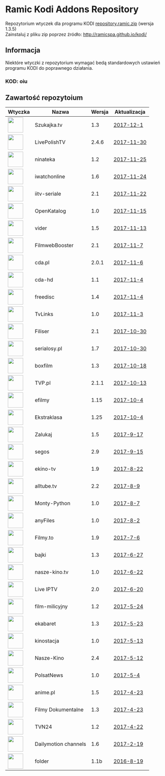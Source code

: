 # Ramic Kodi Addons Repository
Repozytorium wtyczek dla programu KODI
[repository.ramic.zip](https://github.com/ramicspa/kodi/raw/master/repository.ramic.zip) (wersja 1.3.5)
<br>Zainstaluj z pliku zip poprzez źródło: http://ramicspa.github.io/kodi/
## Informacja
Niektóre wtyczki z repozytorium wymagać bedą standardowych ustawień programu KODI do poprawnego działania.
### KOD: **oiu**
## Zawartość repozytoium
|Wtyczka|Nazwa|Wersja|Aktualizacja|
|---|---|---|---|
|<img src="https://raw.githubusercontent.com/ramicspa/kodi/master/zips/plugin.video.szukajkatv/icon.png" width="48">|Szukajka.tv|1.3|[2017-12-1](https://raw.githubusercontent.com/ramicspa/kodi/master/zips/plugin.video.szukajkatv/changelog-1.3.txt)
|<img src="https://raw.githubusercontent.com/ramicspa/kodi/master/zips/plugin.video.LivePolishTV/icon.png" width="48">|LivePolishTV|2.4.6|[2017-11-30](https://raw.githubusercontent.com/ramicspa/kodi/master/zips/plugin.video.LivePolishTV/changelog-2.4.6.txt)
|<img src="https://raw.githubusercontent.com/ramicspa/kodi/master/zips/plugin.video.ninateka/icon.png" width="48">|ninateka|1.2|[2017-11-25](https://raw.githubusercontent.com/ramicspa/kodi/master/zips/plugin.video.ninateka/changelog-1.2.txt)
|<img src="https://raw.githubusercontent.com/ramicspa/kodi/master/zips/plugin.video.iwatchonline/icon.png" width="48">|iwatchonline|1.6|[2017-11-24](https://raw.githubusercontent.com/ramicspa/kodi/master/zips/plugin.video.iwatchonline/changelog-1.6.txt)
|<img src="https://raw.githubusercontent.com/ramicspa/kodi/master/zips/plugin.video.iitv/icon.png" width="48">|iitv-seriale|2.1|[2017-11-22](https://raw.githubusercontent.com/ramicspa/kodi/master/zips/plugin.video.iitv/changelog-2.1.txt)
|<img src="https://raw.githubusercontent.com/ramicspa/kodi/master/zips/plugin.video.openkatalogcom/icon.png" width="48">|OpenKatalog|1.0|[2017-11-15](https://raw.githubusercontent.com/ramicspa/kodi/master/zips/plugin.video.openkatalogcom/changelog-1.0.txt)
|<img src="https://raw.githubusercontent.com/ramicspa/kodi/master/zips/plugin.video.viderpl/icon.png" width="48">|vider|1.5|[2017-11-13](https://raw.githubusercontent.com/ramicspa/kodi/master/zips/plugin.video.viderpl/changelog-1.5.txt)
|<img src="https://raw.githubusercontent.com/ramicspa/kodi/master/zips/plugin.video.filmbooster/icon.png" width="48">|FilmwebBooster|2.1|[2017-11-7](https://raw.githubusercontent.com/ramicspa/kodi/master/zips/plugin.video.filmbooster/changelog-2.1.txt)
|<img src="https://raw.githubusercontent.com/ramicspa/kodi/master/zips/plugin.video.cdapl/icon.png" width="48">|cda.pl|2.0.1|[2017-11-6](https://raw.githubusercontent.com/ramicspa/kodi/master/zips/plugin.video.cdapl/changelog-2.0.1.txt)
|<img src="https://raw.githubusercontent.com/ramicspa/kodi/master/zips/plugin.video.cdahd/icon.png" width="48">|cda-hd|1.1|[2017-11-4](https://raw.githubusercontent.com/ramicspa/kodi/master/zips/plugin.video.cdahd/changelog-1.1.txt)
|<img src="https://raw.githubusercontent.com/ramicspa/kodi/master/zips/plugin.video.freedisc.pl/icon.png" width="48">|freedisc|1.4|[2017-11-4](https://raw.githubusercontent.com/ramicspa/kodi/master/zips/plugin.video.freedisc.pl/changelog-1.4.txt)
|<img src="https://raw.githubusercontent.com/ramicspa/kodi/master/zips/plugin.video.ramictvlinkspl/icon.png" width="48">|TvLinks|1.0|[2017-11-3](https://raw.githubusercontent.com/ramicspa/kodi/master/zips/plugin.video.ramictvlinkspl/changelog-1.0.txt)
|<img src="https://raw.githubusercontent.com/ramicspa/kodi/master/zips/plugin.video.filisertv/icon.png" width="48">|Filiser|2.1|[2017-10-30](https://raw.githubusercontent.com/ramicspa/kodi/master/zips/plugin.video.filisertv/changelog-2.1.txt)
|<img src="https://raw.githubusercontent.com/ramicspa/kodi/master/zips/plugin.video.serialosypl/icon.png" width="48">|serialosy.pl|1.7|[2017-10-30](https://raw.githubusercontent.com/ramicspa/kodi/master/zips/plugin.video.serialosypl/changelog-1.7.txt)
|<img src="https://raw.githubusercontent.com/ramicspa/kodi/master/zips/plugin.video.boxfilmpl/icon.png" width="48">|boxfilm|1.3|[2017-10-18](https://raw.githubusercontent.com/ramicspa/kodi/master/zips/plugin.video.boxfilmpl/changelog-1.3.txt)
|<img src="https://raw.githubusercontent.com/ramicspa/kodi/master/zips/plugin.video.TVP.pl/icon.png" width="48">|TVP.pl|2.1.1|[2017-10-13](https://raw.githubusercontent.com/ramicspa/kodi/master/zips/plugin.video.TVP.pl/changelog-2.1.1.txt)
|<img src="https://raw.githubusercontent.com/ramicspa/kodi/master/zips/plugin.video.efilmy/icon.png" width="48">|efilmy|1.15|[2017-10-4](https://raw.githubusercontent.com/ramicspa/kodi/master/zips/plugin.video.efilmy/changelog-1.15.txt)
|<img src="https://raw.githubusercontent.com/ramicspa/kodi/master/zips/plugin.video.ekstraklasa/icon.png" width="48">|Ekstraklasa|1.25|[2017-10-4](https://raw.githubusercontent.com/ramicspa/kodi/master/zips/plugin.video.ekstraklasa/changelog-1.25.txt)
|<img src="https://raw.githubusercontent.com/ramicspa/kodi/master/zips/plugin.video.zalukajcom/icon.png" width="48">|Zalukaj|1.5|[2017-9-17](https://raw.githubusercontent.com/ramicspa/kodi/master/zips/plugin.video.zalukajcom/changelog-1.5.txt)
|<img src="https://raw.githubusercontent.com/ramicspa/kodi/master/zips/plugin.video.segos/icon.png" width="48">|segos|2.9|[2017-9-15](https://raw.githubusercontent.com/ramicspa/kodi/master/zips/plugin.video.segos/changelog-2.9.txt)
|<img src="https://raw.githubusercontent.com/ramicspa/kodi/master/zips/plugin.video.ekinotv/icon.png" width="48">|ekino-tv|1.9|[2017-8-22](https://raw.githubusercontent.com/ramicspa/kodi/master/zips/plugin.video.ekinotv/changelog-1.9.txt)
|<img src="https://raw.githubusercontent.com/ramicspa/kodi/master/zips/plugin.video.alltube.tv/icon.png" width="48">|alltube.tv|2.2|[2017-8-9](https://raw.githubusercontent.com/ramicspa/kodi/master/zips/plugin.video.alltube.tv/changelog-2.2.txt)
|<img src="https://raw.githubusercontent.com/ramicspa/kodi/master/zips/plugin.video.montypython/icon.png" width="48">|Monty-Python|1.0|[2017-8-7](https://raw.githubusercontent.com/ramicspa/kodi/master/zips/plugin.video.montypython/changelog-1.0.txt)
|<img src="https://raw.githubusercontent.com/ramicspa/kodi/master/zips/plugin.video.anyfilespl/icon.png" width="48">|anyFiles|1.0|[2017-8-2](https://raw.githubusercontent.com/ramicspa/kodi/master/zips/plugin.video.anyfilespl/changelog-1.0.txt)
|<img src="https://raw.githubusercontent.com/ramicspa/kodi/master/zips/plugin.video.filmyto/icon.png" width="48">|Filmy.to|1.9|[2017-7-6](https://raw.githubusercontent.com/ramicspa/kodi/master/zips/plugin.video.filmyto/changelog-1.9.txt)
|<img src="https://raw.githubusercontent.com/ramicspa/kodi/master/zips/plugin.video.bajkionline/icon.png" width="48">|bajki|1.3|[2017-6-27](https://raw.githubusercontent.com/ramicspa/kodi/master/zips/plugin.video.bajkionline/changelog-1.3.txt)
|<img src="https://raw.githubusercontent.com/ramicspa/kodi/master/zips/plugin.video.naszekinotv/icon.png" width="48">|nasze-kino.tv|1.0|[2017-6-22](https://raw.githubusercontent.com/ramicspa/kodi/master/zips/plugin.video.naszekinotv/changelog-1.0.txt)
|<img src="https://raw.githubusercontent.com/ramicspa/kodi/master/zips/plugin.video.LiveIPTV/icon.png" width="48">|Live IPTV|2.0|[2017-6-20](https://raw.githubusercontent.com/ramicspa/kodi/master/zips/plugin.video.LiveIPTV/changelog-2.0.txt)
|<img src="https://raw.githubusercontent.com/ramicspa/kodi/master/zips/plugin.video.filmmilicyjny/icon.png" width="48">|film-milicyjny|1.2|[2017-5-24](https://raw.githubusercontent.com/ramicspa/kodi/master/zips/plugin.video.filmmilicyjny/changelog-1.2.txt)
|<img src="https://raw.githubusercontent.com/ramicspa/kodi/master/zips/plugin.video.ekabaretpl/icon.png" width="48">|ekabaret|1.3|[2017-5-23](https://raw.githubusercontent.com/ramicspa/kodi/master/zips/plugin.video.ekabaretpl/changelog-1.3.txt)
|<img src="https://raw.githubusercontent.com/ramicspa/kodi/master/zips/plugin.video.kinostacja/icon.png" width="48">|kinostacja|1.0|[2017-5-13](https://raw.githubusercontent.com/ramicspa/kodi/master/zips/plugin.video.kinostacja/changelog-1.0.txt)
|<img src="https://raw.githubusercontent.com/ramicspa/kodi/master/zips/plugin.video.naszekino/icon.png" width="48">|Nasze-Kino|2.4|[2017-5-12](https://raw.githubusercontent.com/ramicspa/kodi/master/zips/plugin.video.naszekino/changelog-2.4.txt)
|<img src="https://raw.githubusercontent.com/ramicspa/kodi/master/zips/plugin.video.ramicpolsat/icon.png" width="48">|PolsatNews|1.0|[2017-5-4](https://raw.githubusercontent.com/ramicspa/kodi/master/zips/plugin.video.ramicpolsat/changelog-1.0.txt)
|<img src="https://raw.githubusercontent.com/ramicspa/kodi/master/zips/plugin.video.anime.pl/icon.png" width="48">|anime.pl|1.5|[2017-4-23](https://raw.githubusercontent.com/ramicspa/kodi/master/zips/plugin.video.anime.pl/changelog-1.5.txt)
|<img src="https://raw.githubusercontent.com/ramicspa/kodi/master/zips/plugin.video.filmydokumentalne/icon.png" width="48">|Filmy Dokumentalne|1.3|[2017-4-23](https://raw.githubusercontent.com/ramicspa/kodi/master/zips/plugin.video.filmydokumentalne/changelog-1.3.txt)
|<img src="https://raw.githubusercontent.com/ramicspa/kodi/master/zips/plugin.video.ramictvn24/icon.png" width="48">|TVN24|1.2|[2017-4-22](https://raw.githubusercontent.com/ramicspa/kodi/master/zips/plugin.video.ramictvn24/changelog-1.2.txt)
|<img src="https://raw.githubusercontent.com/ramicspa/kodi/master/zips/plugin.video.dmchannels/icon.png" width="48">|Dailymotion channels|1.6|[2017-2-19](https://raw.githubusercontent.com/ramicspa/kodi/master/zips/plugin.video.dmchannels/changelog-1.6.txt)
|<img src="https://raw.githubusercontent.com/ramicspa/kodi/master/zips/plugin.video.folderramic/icon.png" width="48">|folder|1.1b|[2016-8-19](https://raw.githubusercontent.com/ramicspa/kodi/master/zips/plugin.video.folderramic/changelog-1.1b.txt)